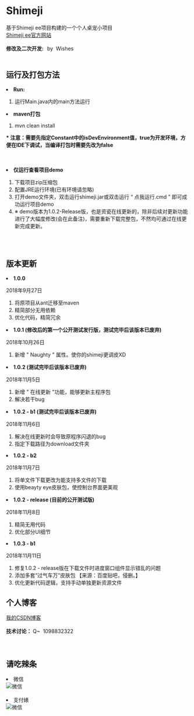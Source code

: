 # Shimeji
基于Shimeji ee项目构建的一个个人桌宠小项目<br>
<a href="http://kilkakon.com/shimeji/">Shimeji ee官方网站</a><br><br>
<b>修改及二次开发:&nbsp;&nbsp;  </b>by &nbsp;Wishes<br>&nbsp;&nbsp;

<h2>运行及打包方法</h2>
<b><li>Run:</li></b>
<ol>
  <li>运行Main.java内的main方法运行</li>
</ol>

<b><li>maven打包</li></b>
<ol>
  <li>mvn clean install</li>
</ol>

<b>* 注意：需要先指定Constant中的isDevEnvironment值，true为开发环境，方便在IDE下调试，当编译打包时需要先改为false</b>

<br>
<br>
<b><li>仅运行查看项目demo</li></b>
<ol>
  <li>下载项目zip压缩包</li>
  <li>配置JRE运行环境(已有环境请忽略)</li>
  <li>打开demo文件夹，双击运行shimeji.jar或双击运行 “ 点我运行.cmd ” 即可成功运行项目demo</li>
  <li>※ demo版本为1.0.2-Release版，也是资瓷在线更新的，除非后续对更新功能进行了大幅度修改(会在此备注)，需要重新下载完整包，不然均可通过在线更新完成更新。</li>
</ol>


<br>
<br>

<h2>版本更新</h2>
<b><li>1.0.0</li></b>
<p>2018年9月27日</p>
<ol>
  <li>将原项目从ant迁移至maven</li>
  <li>精简部分无用依赖</li>
  <li>优化代码，精简冗余</li>
</ol>

<b><li>1.0.1 (修改后的第一个公开测试发行版，测试完毕后该版本已废弃)</li></b>
<p>2018年10月26日</p>
<ol>
  <li>新增 " Naughty " 属性。使你的shimeji更调皮XD</li>
</ol>

<b><li>1.0.2 (测试完毕后该版本已废弃)</li></b>
<p>2018年11月5日</p>
<ol>
  <li>新增 " 在线更新 "功能，能够更新主程序包 </li>
  <li>解决若干bug</li>
</ol>

<b><li>1.0.2 - b1 (测试完毕后该版本已废弃)</li></b>
<p>2018年11月6日</p>
<ol>
  <li>解决在线更新时会导致原程序闪退的bug</li>
  <li>指定下载路径为download文件夹</li>
</ol>

<b><li>1.0.2 - b2 </li></b>
<p>2018年11月7日</p>
<ol>
  <li>将单文件下载更改为能支持多文件的下载</li>
  <li>使用beayty eye皮肤包，使控制台界面更美观</li>
</ol>

<b><li>1.0.2 - release (目前的公开测试版)</li></b>
<p>2018年11月8日</p>
<ol>
  <li>精简无用代码</li>
  <li>优化部分UI细节</li>
</ol>

<b><li>1.0.3 - b1 </li></b>
<p>2018年11月11日</p>
<ol>
  <li>修复1.0.2 - release版在下载文件时进度窗口组件显示错乱的问题</li>
  <li>添加多套“过气车万”皮肤包 【来源：百度贴吧，侵删。】</li>
  <li>优化更新代码逻辑，支持手动单独更新资源文件</li>
</ol>


<h2>个人博客</h2>
<a href='https://blog.csdn.net/acevd'>我的CSDN博客</a><br>
<br>
<b>技术讨论：&nbsp;</b>Q~&nbsp;&nbsp;1098832322
<br><br>
<br>
<h2>请吃辣条</h2>
<li>微信</li>
<img src="http://wishes-blog.cn/update/files/wx.jpg" alt="微信"/>
<br>
<br>
<li>支付婊</li>
<img src="http://wishes-blog.cn/update/files/zfb.png" alt="微信"/>


<br>
<br>